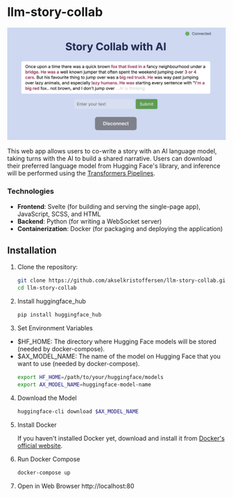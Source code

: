 # llm-story-collab


![Demo image](./images/demo.jpg)

This web app allows users to co-write a story with an AI language model, taking turns with the AI to build a shared narrative. Users can download their preferred language model from Hugging Face's library, and inference will be performed using the [Transformers Pipelines](https://huggingface.co/docs/transformers/v4.45.2/en/main_classes/pipelines#pipelines). 

### Technologies
- **Frontend**: Svelte (for building and serving the single-page app), JavaScript, SCSS, and HTML
- **Backend**: Python (for writing a WebSocket server)
- **Containerization**: Docker (for packaging and deploying the application)

## Installation


1. Clone the repository:
   ```bash
   git clone https://github.com/akselkristoffersen/llm-story-collab.git
   cd llm-story-collab
2. Install huggingface_hub
   ```bash
   pip install huggingface_hub
3. Set Environment Variables
* $HF_HOME: The directory where Hugging Face models will be stored (needed by docker-compose).
* $AX_MODEL_NAME: The name of the model on Hugging Face that you want to use (needed by docker-compose).
    ```bash
    export HF_HOME=/path/to/your/huggingface/models
    export AX_MODEL_NAME=huggingface-model-name
4. Download the Model
    ```bash
    huggingface-cli download $AX_MODEL_NAME
5. Install Docker

    If you haven't installed Docker yet, download and install it from [Docker's official website](https://www.docker.com/get-started/).
6. Run Docker Compose
    ```bash
    docker-compose up
7. Open in Web Browser http://localhost:80